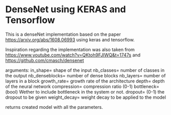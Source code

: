 # DenseNet using KERAS and Tensorflow
This is a denseNet implementation based on the paper https://arxiv.org/abs/1608.06993 using keras and tensorflow.


Inspiration regarding the implementation was also taken from https://www.youtube.com/watch?v=QKtoh9FJIWQ&t=1747s and https://github.com/cmasch/densenet

arguments: 
in_shape= shape of the input
nb_classes= number of classes in the output
nb_denseblocks= number of dense blocks
nb_layers= number of layers in a block
growth_rate= growth rate of the architecture
depth= depth of the neural network
compression= compression ratio (0-1)
bottleneck= (bool) Wether to include bottleneck in the system or not.
dropout= (0-1) the dropout to be given
weight_decay= weight decay to be applied to the model

returns created model with all the parameters.
